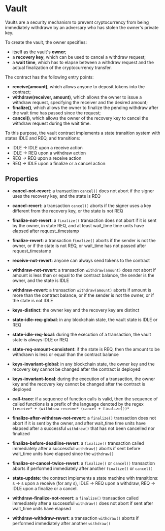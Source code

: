 # Vault

Vaults are a security mechanism to prevent cryptocurrency from being immediately withdrawn by an adversary who has stolen the owner's private key.

To create the vault, the owner specifies:
- itself as the vault's **owner**; 
- a **recovery key**, which can be used to cancel a withdraw request;
- a **wait time**, which has to elapse between a withdraw request and the actual finalization of the cryptocurrency transfer.

The contract has the following entry points:
- **receive(amount)**, which allows anyone to deposit tokens into the contract;
- **withdraw(receiver, amount)**, which allows the owner to issue a withdraw request, specifying the receiver and the desired amount;
- **finalize()**, which allows the owner to finalize the pending withdraw after the wait time has passed since the request;
- **cancel()**, which allows the owner of the recovery key to cancel the withdraw request during the wait time.

To this purpose, the vault contract implements a state transition system with states IDLE and REQ, and transitions: 
- IDLE -> IDLE upon a receive action
- IDLE -> REQ upon a withdraw action
- REQ -> REQ upon a receive action
- REQ -> IDLE upon a finalize or a cancel action


## Properties

- **cancel-not-revert**: a transaction `cancel()` does not abort if the signer uses the recovery key, and the state is REQ

- **cancel-revert**: a transaction `cancel()` aborts if the signer uses a key different from the recovery key, or the state is not REQ

- **finalize-not-revert**: a `finalize()` transaction does not abort if it is sent by the owner, in state REQ, and at least wait_time time units have elapsed after request_timestamp

- **finalize-revert**: a transaction `finalize()` aborts if the sender is not the owner, or if the state is not REQ, or wait_time has not passed after request_timestamp

- **receive-not-revert**: anyone can always send tokens to the contract

- **withdraw-not-revert**: a transaction `withdraw(amount)` does not abort if amount is less than or equal to the contract balance, the sender is the owner, and the state is IDLE

- **withdraw-revert**: a transaction `withdraw(amount)` aborts if amount is more than the contract balance, or if the sender is not the owner, or if the state is not IDLE

- **keys-distinct**: the owner key and the recovery key are distinct

- **state-idle-req-global**: in any blockchain state, the vault state is IDLE or REQ

- **state-idle-req-local**: during the execution of a transaction, the vault state is always IDLE or REQ

- **state-req-amount-consistent**: if the state is REQ, then the amount to be withdrawn is less or equal than the contract balance

- **keys-invariant-global**: in any blockchain state, the owner key and the recovery key cannot be changed after the contract is deployed

- **keys-invariant-local**: during the execution of a transaction, the owner key and the recovery key cannot be changed after the contract is deployed

- **call-trace**: if a sequence of function calls is valid, then the sequence of called functions is a prefix of the language denoted by the regex `(receive* + (withdraw receive* (cancel + finalize)))*`

- **finalize-after-withdraw-not-revert**: a `finalize()` transaction does not abort if it is sent by the owner, and after wait_time time units have elapsed after a successful `withdraw()` that has not been cancelled nor finalized

- **finalize-before-deadline-revert**: a `finalize()` transaction called immediately after a successful `withdraw()` aborts if sent before wait_time units have elapsed since the `withdraw()`

- **finalize-or-cancel-twice-revert**: a `finalize()` or `cancel()` transaction aborts if performed immediately after another `finalize()` or `cancel()`

- **state-update**: the contract implements a state machine with transitions: s -> s upon a receive (for any s), IDLE -> REQ upon a withdraw, REQ -> IDLE upon a finalize or a cancel.

- **withdraw-finalize-not-revert**: a `finalize()` transaction called immediately after a successful `withdraw()` does not abort if sent after wait_time units have elapsed

- **withdraw-withdraw-revert**: a transaction `withdraw()` aborts if performed immediately after another `withdraw()`
